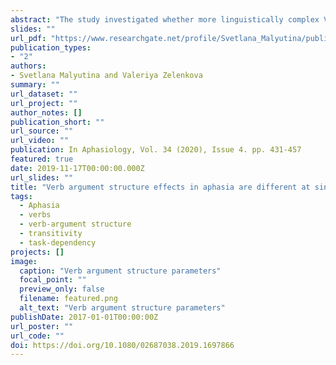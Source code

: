 ```yaml
---
abstract: "The study investigated whether more linguistically complex VAS universally implies more cognitively difficult verb processing, as predicted by the Argument Structure Complexity Hypothesis. We hypothesized that this would only be the case at sentence level, whereas in single-word tasks more linguistically complex VAS would facilitate lexical access via lexico-semantic associations with potential arguments, contrary to the Argument Structure Complexity Hypothesis."
slides: ""
url_pdf: "https://www.researchgate.net/profile/Svetlana_Malyutina/publication/337996984_Verb_argument_structure_effects_in_aphasia_are_different_at_single-word_versus_sentence_level/links/5dfa03fba6fdcc283728fc40/Verb-argument-structure-effects-in-aphasia-are-different-at-single-word-versus-sentence-level.pdf"
publication_types:
- "2"
authors:
- Svetlana Malyutina and Valeriya Zelenkova
summary: ""
url_dataset: ""
url_project: ""
author_notes: []
publication_short: ""
url_source: ""
url_video: ""
publication: In Aphasiology, Vol. 34 (2020), Issue 4. pp. 431-457
featured: true
date: 2019-11-17T00:00:00.000Z
url_slides: ""
title: "Verb argument structure effects in aphasia are different at single-word versus sentence level"
tags:
  - Aphasia
  - verbs
  - verb-argument structure
  - transitivity
  - task-dependency
projects: []
image:
  caption: "Verb argument structure parameters"
  focal_point: ""
  preview_only: false
  filename: featured.png
  alt_text: "Verb argument structure parameters"
publishDate: 2017-01-01T00:00:00Z
url_poster: ""
url_code: ""
doi: https://doi.org/10.1080/02687038.2019.1697866
---
```


